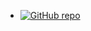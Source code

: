 * [![GitHub repo](https://img.shields.io/badge/-repo-black?&logo=github)](https://github.com/cmaster11/go-to-exec)